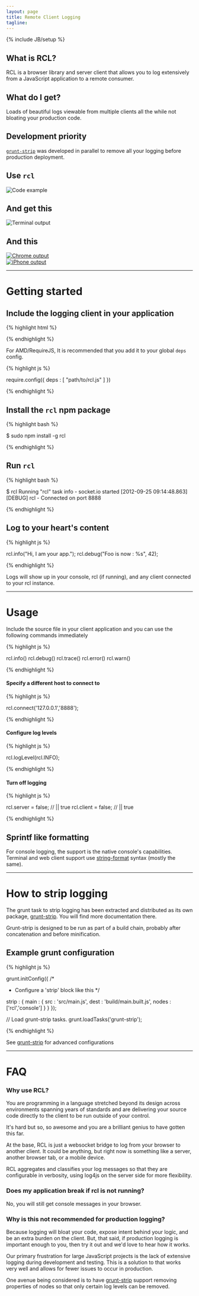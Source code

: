 ```yaml
---
layout: page
title: Remote Client Logging
tagline:
---
```

{% include JB/setup %}

<section class="row bulletpoints">
  <div class="bullet span4">
    <h2>What is RCL?</h2>
    <p>
RCL is a browser library and server client that allows you to log extensively from a JavaScript
application to a remote consumer.
    </p>
  </div>
  <div class="bullet span4">
    <h2>What do I get?</h2>
    <p>
      Loads of beautiful logs viewable from multiple clients all the while not bloating your production code.
    </p>
  </div>
  <div class="bullet span4">
  <h2>Development priority</h2>
    <p>
      <a href="https://github.com/jsoverson/grunt-strip"><code>grunt-strip</code></a>
      was developed in parallel to remove all your logging before production deployment.
    </p>
  </div>
</section>


<section class='code-example row'>
  <h2>Use <code>rcl</code></h2>
  <img src="{{BASE_PATH}}/assets/images/code-example.png" alt="Code example">
</section>


<section class="output-examples row">
  <h2 class="span12">And get this</h2>
  <div class="span12">
    <img src="{{BASE_PATH}}/assets/images/terminal-output.png" alt="Terminal output" id="terminalOutputExample">
  </div>

  <h2 class="span12">And this</h2>

  <div class="span6">
    <a href="#chromeOutputModal" data-toggle="modal">
      <img src="{{BASE_PATH}}/assets/images/chrome-output.png" alt="Chrome output" id="chromeOutputExample">
    </a>
  </div>
  <div class="span6">
    <a href="#iphoneOutputModal" data-toggle="modal">
      <img src="{{BASE_PATH}}/assets/images/iphone-output.png" alt="iPhone output" id="iphoneOutputExample">
    </a>
  </div>
</section>

<!-- Modals -->
<div class="modal hide fade" id="chromeOutputModal" tabindex="-1" role="dialog" aria-labelledby="myModalLabel" aria-hidden="true">
  <img src="{{BASE_PATH}}/assets/images/chrome-output.jpg" alt="">
</div>
<div class="modal hide fade" id="terminalOutputModal" tabindex="-1" role="dialog" aria-labelledby="myModalLabel" aria-hidden="true">
  <img src="{{BASE_PATH}}/assets/images/terminal-output.jpg" alt="">
</div>
<div class="modal hide fade" id="iphoneOutputModal" tabindex="-1" role="dialog" aria-labelledby="myModalLabel" aria-hidden="true">
  <img src="{{BASE_PATH}}/assets/images/iphone-output.png" alt="">
</div>
<!-- /Modals -->

---------------------------------

# Getting started

## Include the logging client in your application

{% highlight html %}

<script src="path/to/rcl.js"></script>

{% endhighlight %}

For AMD/RequireJS, It is recommended that you add it to your global `deps` config.

{% highlight js %}

require.config({
  deps : [
    "path/to/rcl.js"
  ]
})

{% endhighlight %}

## Install the `rcl` npm package

{% highlight bash %}

$ sudo npm install -g rcl

{% endhighlight %}

## Run `rcl`

{% highlight bash %}

$ rcl
Running "rcl" task
   info  - socket.io started
[2012-09-25 09:14:48.863] [DEBUG] rcl - Connected on port 8888

{% endhighlight %}

## Log to your heart's content

{% highlight js %}

rcl.info("Hi, I am your app.");
rcl.debug("Foo is now : %s", 42);

{% endhighlight %}

Logs will show up in your console, rcl (if running), and any client connected
to your rcl instance.

---------------------------------

# Usage

Include the source file in your client application and
you can use the following commands immediately

{% highlight js %}

rcl.info()
rcl.debug()
rcl.trace()
rcl.error()
rcl.warn()

{% endhighlight %}

#### Specify a different host to connect to

{% highlight js %}

rcl.connect('127.0.0.1','8888');

{% endhighlight %}

#### Configure log levels

{% highlight js %}

rcl.logLevel(rcl.INFO);

{% endhighlight %}

#### Turn off logging

{% highlight js %}

rcl.server = false; // || true
rcl.client = false; // || true

{% endhighlight %}



## Sprintf like formatting

For console logging, the support is the native console's capabilities.
Terminal and web client support use [string-format](https://github.com/jsoverson/string-format)
syntax (mostly the same).

-----------------------------------

# How to strip logging

The grunt task to strip logging has been extracted and distributed as its own
package, [grunt-strip](https://github.com/jsoverson/grunt-strip). You will find
more documentation there.

Grunt-strip is designed to be run as part of a build chain, probably after
concatenation and before minification.

## Example grunt configuration

{% highlight js %}

grunt.initConfig({
  /*
   * Configure a 'strip' block like this
   */

  strip : {
    main : {
      src : 'src/main.js',
      dest : 'build/main.built.js',
      nodes : ['rcl','console']
    }
  }
});

// Load grunt-strip tasks.
grunt.loadTasks('grunt-strip');

{% endhighlight %}

See [grunt-strip](https://github.com/jsoverson/grunt-strip) for advanced configurations

-----------------------------------

# FAQ

### Why use RCL?

You are programming in a language stretched beyond its design
across environments spanning years of standards and are delivering
your source code directly to the client to be run outside of your
control.

It's hard but so, so awesome and you are a brilliant genius to have
gotten this far.

At the base, RCL is just a websocket bridge to log from your browser
to another client. It could be anything, but right now is something
like a server, another browser tab, or a mobile device.

RCL aggregates and classifies your log messages so that they are
configurable in verbosity, using log4js on the server side for more
flexibility.

### Does my application break if rcl is not running?

No, you will still get console messages in your browser.

### Why is this not recommended for production logging?

Because logging will bloat your code, expose intent behind your logic,
and be an extra burden on the client. But, that said, if production
logging is important enough to you, then try it out and we'd love to
hear how it works.

Our primary frustration for large JavaScript projects is the lack of
extensive logging during development and testing. This is a solution to
that works very well and allows for fewer issues to occur in production.

One avenue being considered is to have [grunt-strip](https://github.com/jsoverson/grunt-strip)
support removing properties of nodes so that only certain log levels can
be removed.
